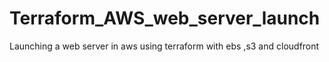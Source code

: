 # Terraform_AWS_web_server_launch
Launching a web server in aws using terraform with ebs ,s3 and cloudfront
